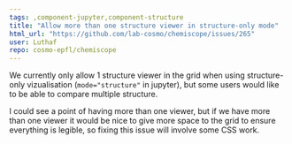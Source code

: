 ```yaml
---
tags: ,component-jupyter,component-structure
title: "Allow more than one structure viewer in structure-only mode"
html_url: "https://github.com/lab-cosmo/chemiscope/issues/265"
user: Luthaf
repo: cosmo-epfl/chemiscope
---
```


We currently only allow 1 structure viewer in the grid when using structure-only vizualisation (`mode="structure"` in jupyter), but some users would like to be able to compare multiple structure.

I could see a point of having more than one viewer, but if we have more than one viewer it would be nice to give more space to the grid to ensure everything is legible, so fixing this issue will involve some CSS work.
